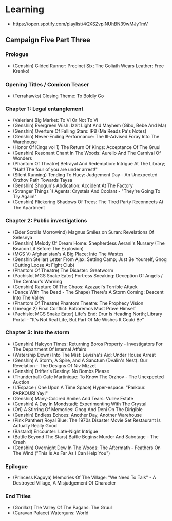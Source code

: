 # Learning

* https://open.spotify.com/playlist/4QXSZvpINUhBN39wMJyTmV

## Campaign Five Part Three
### Prologue

* (Genshin) Gilded Runner: Precinct Six; The Goliath Wears Leather; Free Krenko!

### Opening Titles / Comicon Teaser

* (Terrahawks) Closing Theme: To Boldly Go

### Chapter 1: Legal entanglement

* (Valerian) Big Market: To Vi Or Not To Vi
* (Genshin) Evergreen Wish: Izzit Light And Mayhem (Gibo, Bebe And Ma)
* (Genshin) Overture Of Falling Stars: IPB (Ma Reads Pa's Notes)
* (Genshin) Never-Ending Performance: The Ill-Advised Foray Into The Warehouse
* (Honor Of Kings vol 1) The Return Of Kings: Acceptance Of The Gruul
* (Genshin) Resonant Chant In The Woods: Aurelio And The Carnival Of Wonders
* (Phantom Of Theatre) Betrayal And Redemption: Intrigue At The Library; "Halt! The four of you are under arrest!"
* (Silent Running) Tending To Huey: Judgement Day - An Unexpected Orzhov Path Towards Taysa
* (Genshin) Shogun's Abdication: Accident At The Factory
* (Stranger Things 1) Agents: Crystals And Coolant - "They're Going To Try Again!"
* (Genshin) Flickering Shadows Of Trees: The Tired Party Reconnects At The Apartment

### Chapter 2: Public investigations

* (Elder Scrolls Morrowind) Magnus Smiles on Suran: Revelations Of Selesnya
* (Genshin) Melody Of Dream Home: Shepherdess Aerani's Nursery (The Beacon Lit Before The Explosion)
* (MGS V) Afghanistan's A Big Place: Into The Wastes
* (Genshin Stellar) Letter From Ajax: Setting Camp; Just Be Yourself, Gnog (Cutting Loose At Fight Club)
* (Phantom Of Theatre) The Disaster: Greatworm
* (Pachislot MGS Snake Eater) Fortress Sneaking: Deception Of Angels / The Centaur's Warning
* (Genshin) Rapture Of The Chaos: Azazael's Terrible Attack
* (Dance With The Dead - The Shape) There's A Storm Coming: Descent Into The Valley
* (Phantom Of Theatre) Phantom Theatre: The Prophecy Vision
* (Lineage 2) Final Conflict: Boboremos Must Prove Himself
* (Pachislot MGS Snake Eater) Life's End: Drur Is Heading North; Library Portal - "It's Not Real Life, But Part Of Me Wishes It Could Be"

### Chapter 3: Into the storm

* (Genshin) Halcyon Times: Returning Boros Property - Investigators For The Department Of Internal Affairs
* (Watership Down) Into The Mist: Levisha's Aid; Under House Arrest
* (Genshin) A Storm, A Spire, and A Sanctum (Dvalin's Nest): Our Revelation - The Designs Of Niv Mizzet
* (Genshin) Drifter's Destiny: No Bombs Please
* (Thunderball) Cafe Martinique: To Know The Orzhov - The Unexpected Auction
* (L'Espace / One Upon A Time Space) Hyper-espace: "Parkour. PARKOUR! Yay!"
* (Genshin) Many-Colored Smiles And Tears: Vuliev Estate
* (Genshin) A Day In Mondstadt: Experimenting With The Crystal
* (Ori) A Stirring Of Memories: Gnog And Deni On The Dirigible
* (Genshin) Endless Echoes: Another Day, Another Warehouse
* (Pink Panther) Royal Blue: The 1970s Disaster Movie Set Restaurant Is Actually Really Good
* (Bastard) Encounter: Late-Night Intrigue
* (Battle Beyond The Stars) Battle Begins: Murder And Sabotage - The Crash
* (Genshin) Overnight Dew In The Woods: The Aftermath - Feathers On The Wind ("This Is As Far As I Can Help You")

### Epilogue

* (Princess Kaguya) Memories Of The Village: "We Need To Talk" - A Destroyed Village, A Misjudgement Of Character

### End Titles

* (Gorillaz) The Valley Of The Pagans: The Gruul
* (Caravan Palace) Waterguns: World
